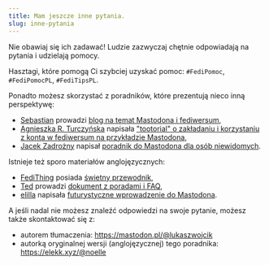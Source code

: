 ```yaml
---
title: Mam jeszcze inne pytania.
slug: inne-pytania
---
```


Nie obawiaj się ich zadawać! Ludzie zazwyczaj chętnie odpowiadają na pytania i udzielają pomocy.

Hasztagi, które pomogą Ci szybciej uzyskać pomoc: `#FediPomoc`, `#FediPomocPL`, `#FediTipsPL`.

Ponadto możesz skorzystać z poradników, które prezentują nieco inną perspektywę:

- [Sebastian](https://mastodon.social/m0bi13) prowadzi [blog na temat Mastodona i fediwersum](https://zb3.org/m0bi13),
- [Agnieszka R. Turczyńska](https://circumstances.run/@agturcz) napisała ["tootorial" o zakładaniu i korzystaniu z konta w fediwersum na przykładzie Mastodona](https://zb3.org/agturcz/pl-jak-zalozyc-konto-na-fediverse-i-jak-z-niego-korzystac-tootorial),
- [Jacek Zadrożny](https://101010.pl/@jaczad) napisał [poradnik do Mastodona dla osób niewidomych](https://informaton.blog/2021/10/17/poradnik-do-mastodona-dla-osob-niewidomych/).

Istnieje też sporo materiałów anglojęzycznych:

- [FediThing](https://tech.lgbt/@FediThing) posiada [świetny przewodnik](https://fedi.tips/),
- [Ted](https://peoplemaking.games/esdin) prowadzi [dokument z poradami i FAQ](https://docs.google.com/document/d/1gln7Lg92Vz3TbIjz6qZkpdPOxDAe63jof5snpR4xAa0/),
- [elilla](https://transmom.love/@elilla) napisała [futurystyczne wprowadzenie do Mastodona](https://wordsmith.social/elilla/a-futuristic-mastodon-introduction-for-2021).

A jeśli nadal nie możesz znaleźć odpowiedzi na swoje pytanie, możesz także skontaktować się z:

- autorem tłumaczenia: https://mastodon.pl/@lukaszwojcik
- autorką oryginalnej wersji (anglojęzycznej) tego poradnika: https://elekk.xyz/@noelle
